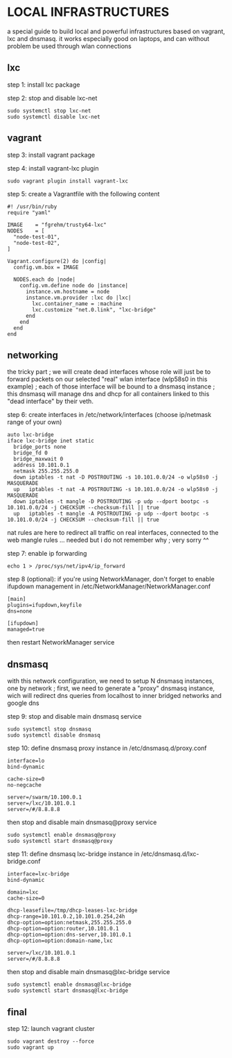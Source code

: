 # LOCAL INFRASTRUCTURES

a special guide to build local and powerful infrastructures based on vagrant, lxc and dnsmasq.
it works especially good on laptops, and can without problem be used through wlan connections


## lxc

step 1:
  install lxc package

step 2:
  stop and disable lxc-net
  ```
  sudo systemctl stop lxc-net
  sudo systemctl disable lxc-net
  ```


## vagrant

step 3:
  install vagrant package

step 4:
  install vagrant-lxc plugin
  ```
  sudo vagrant plugin install vagrant-lxc
  ```

step 5:
  create a Vagrantfile with the following content

  ```
  #! /usr/bin/ruby
  require "yaml"

  IMAGE    = "fgrehm/trusty64-lxc"
  NODES    = [
    "node-test-01",
    "node-test-02",
  ]

  Vagrant.configure(2) do |config|
    config.vm.box = IMAGE

    NODES.each do |node|
      config.vm.define node do |instance|
        instance.vm.hostname = node
        instance.vm.provider :lxc do |lxc|
          lxc.container_name = :machine
          lxc.customize "net.0.link", "lxc-bridge"
        end
      end
    end
  end
  ```


## networking

the tricky part ; we will create dead interfaces whose role will just be to forward packets
on our selected "real" wlan interface (wlp58s0 in this example) ; each of those interface
will be bound to a dnsmasq instance ; this dnsmasq will manage dns and dhcp for all containers
linked to this "dead interface" by their veth.

step 6:
  create interfaces in /etc/network/interfaces (choose ip/netmask range of your own)

  ```
  auto lxc-bridge
  iface lxc-bridge inet static
    bridge_ports none
    bridge_fd 0
    bridge_maxwait 0
    address 10.101.0.1
    netmask 255.255.255.0
    down iptables -t nat -D POSTROUTING -s 10.101.0.0/24 -o wlp58s0 -j MASQUERADE
    up   iptables -t nat -A POSTROUTING -s 10.101.0.0/24 -o wlp58s0 -j MASQUERADE
    down iptables -t mangle -D POSTROUTING -p udp --dport bootpc -s 10.101.0.0/24 -j CHECKSUM --checksum-fill || true
    up   iptables -t mangle -A POSTROUTING -p udp --dport bootpc -s 10.101.0.0/24 -j CHECKSUM --checksum-fill || true
  ```

  nat rules are here to redirect all traffic on real interfaces, connected to the web
  mangle rules ... needed but i do not remember why ; very sorry ^^

step 7:
  enable ip forwarding
  ```
  echo 1 > /proc/sys/net/ipv4/ip_forward
  ```

step 8 (optional):
  if you're using NetworkManager, don't forget to enable ifupdown management in
  /etc/NetworkManager/NetworkManager.conf

  ```
  [main]
  plugins=ifupdown,keyfile
  dns=none

  [ifupdown]
  managed=true
  ```

  then restart NetworkManager service


## dnsmasq

with this network configuration, we need to setup N dnsmasq instances, one by
network ; first, we need to generate a "proxy" dnsmasq instance, wich will redirect
dns queries from localhost to inner bridged networks and google dns  

step 9:
  stop and disable main dnsmasq service
  ```
  sudo systemctl stop dnsmasq
  sudo systemctl disable dnsmasq
  ```

step 10:
  define dnsmasq proxy instance in /etc/dnsmasq.d/proxy.conf

  ```
  interface=lo
  bind-dynamic

  cache-size=0
  no-negcache

  server=/swarm/10.100.0.1
  server=/lxc/10.101.0.1
  server=/#/8.8.8.8
  ```

  then stop and disable main dnsmasq@proxy service
  ```
  sudo systemctl enable dnsmasq@proxy
  sudo systemctl start dnsmasq@proxy
  ```

step 11:
  define dnsmasq lxc-bridge instance in /etc/dnsmasq.d/lxc-bridge.conf

  ```
  interface=lxc-bridge
  bind-dynamic

  domain=lxc
  cache-size=0

  dhcp-leasefile=/tmp/dhcp-leases-lxc-bridge
  dhcp-range=10.101.0.2,10.101.0.254,24h
  dhcp-option=option:netmask,255.255.255.0
  dhcp-option=option:router,10.101.0.1
  dhcp-option=option:dns-server,10.101.0.1
  dhcp-option=option:domain-name,lxc

  server=/lxc/10.101.0.1
  server=/#/8.8.8.8
  ```

  then stop and disable main dnsmasq@lxc-bridge service
  ```
  sudo systemctl enable dnsmasq@lxc-bridge
  sudo systemctl start dnsmasq@lxc-bridge
  ```


## final

step 12:
  launch vagrant cluster
  ```
  sudo vagrant destroy --force
  sudo vagrant up
  ```
